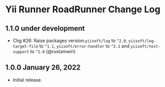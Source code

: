 # Yii Runner RoadRunner Change Log

## 1.1.0 under development

- Chg #26: Raise packages version:`yiisoft/log` to `^2.0`, `yiisoft/log-target-file` to `^1.1`,
  `yiisoft/error-handler` to `^2.1` and `yiisoft/test-support` to `^2.0` (@rustamwin)

## 1.0.0 January 26, 2022

- Initial release.